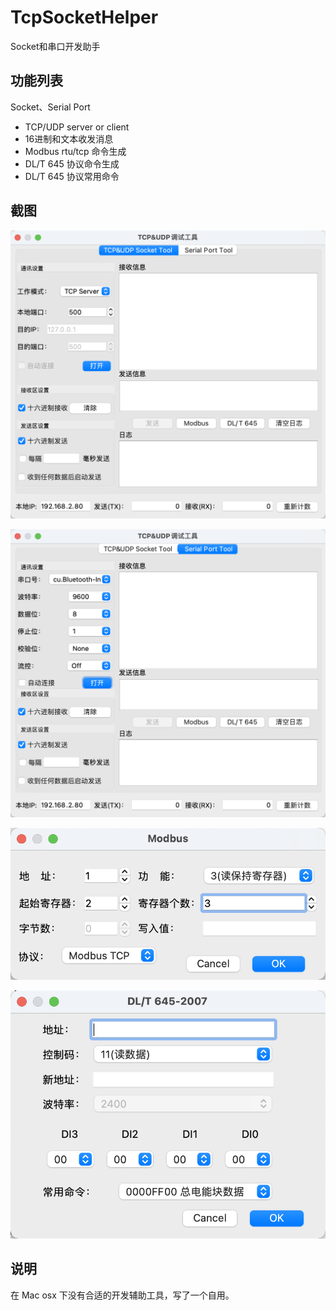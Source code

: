 # TcpSocketHelper
Socket和串口开发助手

## 功能列表
Socket、Serial Port
- TCP/UDP server or client
- 16进制和文本收发消息
- Modbus rtu/tcp 命令生成
- DL/T 645 协议命令生成
- DL/T 645 协议常用命令

## 截图

![avatar](/img/Socket.png)

![avatar](/img/Serial-port.png)

![avatar](/img/modbus-tcp.png)

![avatar](/img/DLT645.png)

## 说明

在 Mac osx 下没有合适的开发辅助工具，写了一个自用。
